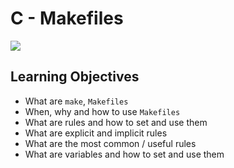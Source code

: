 # C - Makefiles

![](https://i.stack.imgur.com/hpDyp.png)

## Learning Objectives

- What are `make`, `Makefiles`
- When, why and how to use `Makefiles`
- What are rules and how to set and use them
- What are explicit and implicit rules
- What are the most common / useful rules
- What are variables and how to set and use them
